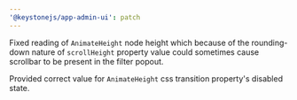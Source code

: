 ```yaml
---
'@keystonejs/app-admin-ui': patch
---
```


Fixed reading of `AnimateHeight` node height which because of the rounding-down nature of `scrollHeight` property value could sometimes cause scrollbar to be present in the filter popout.

Provided correct value for `AnimateHeight` css transition property's disabled state.
